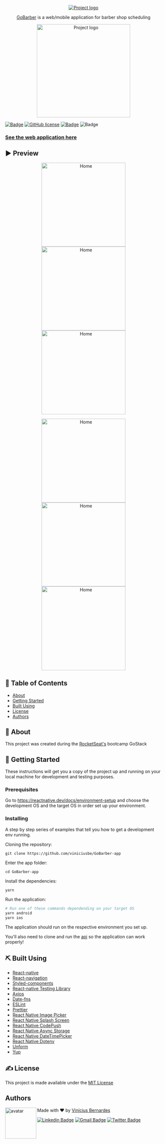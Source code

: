 <p align="center">
  <a href="https://play.google.com/store/apps/details?id=com.gobarbervibesa" rel="noopener">
 <img src="https://github.com/viniciusbe/GoBarber-app/blob/master/.github/images/resources_graph.png" alt="Project logo"></a>
</p>

<p align="center"> <a href="https://gobarber.vibesa.online/">GoBarber</a> is a web/mobile application for barber shop scheduling  
</p>

 <p align="center">
  <a href="https://play.google.com/store/apps/details?id=com.gobarbervibesa" rel="noopener">
 <img width="300" src="https://github.com/viniciusbe/GoBarber-app/blob/master/.github/images/google_play_download.png" alt="Project logo"></a>
</p>

[![Badge](https://img.shields.io/badge/PRs-Welcome-%23ff9000)](https://github.com/viniciusbe/GoBarber-app/pulls) 
[![GitHub license](https://img.shields.io/github/license/viniciusbe/GoBarber-app?color=%23ff9000)](https://github.com/viniciusbe/GoBarber-app/blob/master/LICENSE) 
[![Badge](https://img.shields.io/badge/made%20by-Vin%C3%ADcius%20Bernardes-%23ff9000)](https://github.com/viniciusbe) 
![Badge](https://img.shields.io/badge/repo%20status-Active-green)
 

 
### [See the web application here](https://gobarber.vibesa.online/) 

## ▶ Preview

<p align="center">

<a href="https://github.com/viniciusbe/GoBarber-app/blob/master/.github/images/Screenshot_1614189441.png">
    <img width="270" src="https://github.com/viniciusbe/GoBarber-app/blob/master/.github/images/Screenshot_1614189441.png" title="Home" /></a>
   
   <a href="https://github.com/viniciusbe/GoBarber-app/blob/master/.github/images/Screenshot_1614188758.png">
    <img width="270" src="https://github.com/viniciusbe/GoBarber-app/blob/master/.github/images/Screenshot_1614188758.png" title="Home" /></a>
    
  <a href="https://github.com/viniciusbe/GoBarber-app/blob/master/.github/images/Screenshot_1614189352.png">
    <img width="270" src="https://github.com/viniciusbe/GoBarber-app/blob/master/.github/images/Screenshot_1614189352.png" title="Home" /></a>
    
 </p>
 <p align="center">
 
  <a href="https://github.com/viniciusbe/GoBarber-app/blob/master/.github/images/Screenshot_1614189362.png">
    <img width="270" src="https://github.com/viniciusbe/GoBarber-app/blob/master/.github/images/Screenshot_1614189362.png" title="Home" /></a>

  <a href="https://github.com/viniciusbe/GoBarber-app/blob/master/.github/images/Screenshot_1614189367.png">
    <img width="270" src="https://github.com/viniciusbe/GoBarber-app/blob/master/.github/images/Screenshot_1614189367.png" title="Home" /></a>
    
  <a href="https://github.com/viniciusbe/GoBarber-app/blob/master/.github/images/Screenshot_1614189373.png">
    <img width="270" src="https://github.com/viniciusbe/GoBarber-app/blob/master/.github/images/Screenshot_1614189373.png" title="Home" /></a>
    
  
</p>


## 📝 Table of Contents

- [About](#about)
- [Getting Started](#getting_started)
- [Built Using](#built_using)
- [License](#license)
- [Authors](#authors)

## 🧐 About <a name = "about"></a>

This project was created during the [RocketSeat's](https://rocketseat.com.br/) bootcamp GoStack

## 🏁 Getting Started <a name = "getting_started"></a>

These instructions will get you a copy of the project up and running on your local machine for development and testing purposes.

### Prerequisites

Go to https://reactnative.dev/docs/environment-setup and choose the development OS and the target OS in order set up your environment.

### Installing

A step by step series of examples that tell you how to get a development env running.

Cloning the repository:

```
git clone https://github.com/viniciusbe/GoBarber-app
```

Enter the app folder:

```
cd GoBarber-app
```

Install the dependencies:

```
yarn
```

Run the application:

```bash
# Run one of these commands dependending on your target OS
yarn android
yarn ios
```

The application should run on the respective environment you set up. 

You'll also need to clone and run the [api](https://github.com/viniciusbe/GoBarber-api) so the application can work properly!

## ⛏️ Built Using <a name = "built_using"></a>

- [React-native](https://reactnative.dev/)
- [React-navigation](https://reactnavigation.org/)
- [Styled-components](https://styled-components.com/)
- [React-native Testing Library](https://testing-library.com/docs/react-native-testing-library/intro/)
- [Axios](https://github.com/axios/axios)
- [Date-fns](https://date-fns.org/)
- [ESLint](https://eslint.org/)
- [Prettier](https://prettier.io/)
- [React Native Image Picker](https://github.com/react-native-image-picker/react-native-image-picker)
- [React Native Splash Screen](https://github.com/crazycodeboy/react-native-splash-screen)
- [React Native CodePush](https://github.com/microsoft/react-native-code-push)
- [React Native Async Storage](https://github.com/react-native-async-storage/async-storage)
- [React Native DateTimePicker](https://github.com/react-native-datetimepicker/datetimepicker)
- [React Native Dotenv](https://github.com/goatandsheep/react-native-dotenv)
- [Unform](https://unform.dev/)
- [Yup](https://github.com/jquense/yup)

## ✍️ License <a name = "license"></a>

This project is made available under the [MIT License](https://github.com/viniciusbe/GoBarber-app/blob/master/LICENSE)


## Authors <a name = "license"></a> <a name="authors"></a>

<a href="https://github.com/viniciusbe">
  
 <img align="left" width="100" height="100" src="https://avatars.githubusercontent.com/u/61849613?s=460&u=246f8dbe8afcc6dec5999d2a6243121bcd4922be&v=4" alt="avatar"/>

</a>

Made with ❤ by [Vinícius Bernardes](https://github.com/viniciusbe)

[![Linkedin Badge](https://img.shields.io/badge/-LinkedIn-blue?style=flat-square&logo=Linkedin&logoColor=white)](https://www.linkedin.com/in/vinicius-bernardes-santos/)
[![Gmail Badge](https://img.shields.io/badge/-vinicius@vibesa.online-d14836?style=flat-square&logo=Gmail&logoColor=white)](mailto:vinicius@vibesa.online)
[![Twitter Badge](https://img.shields.io/twitter/url?label=Twitter&style=social&url=https%3A%2F%2Ftwitter.com%2FViniciusbern7)](https://twitter.com/Viniciusbern7)
